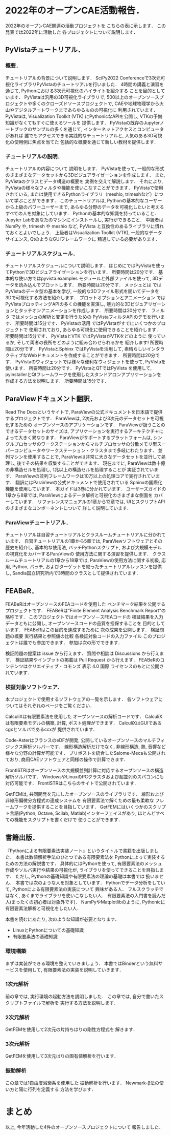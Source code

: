 # 2022年のオープンCAE活動報告．

2022年のオープンCAE関連の活動プロジェクトを
こちらの表に示します．
この発表では2022年に活動した
各プロジェクトについて説明します．

## PyVistaチュートリアル．

### 概要．
チュートリアルの背景について説明します．
SciPy2022 Conferenceで3次元可視化ライブラリPyVistaのチュートリアルを行いました．
4時間の講義と演習を通じて,
Pythonにおける3次元可視化のハイライトを紹介する
ことを目的としています．
PyVistaは汎用の3D可視化ライブラリで,
500以上のオープンソースプロジェクトや多くのクローズドソースプロジェクトで,
CAEや地球物理学から火山やデジタルアートワークまであらゆるものの可視化に
利用されています．
PyVistaは,
Visualization Toolkit (VTK) にPythonicなAPIを公開し,
VTKの予備知識がなくてもすぐに使えるツールを
提供します．
PyVistaの既存のJupyterノートブックのサンプルの多くを通じて,
インターネットアクセスとコンピュータがあれば
誰でもアクセスできる実践的なチュートリアルと,
人気のある3D可視化の使用例に焦点を当てた
包括的な概要を通じて新しい教材を提供します．

### チュートリアルの説明．
チュートリアルの内容について
説明をします．
PyVistaを使って,
一般的な形式のさまざまなデータセットから3Dビジュアライゼーションを作成します．
また,
PyVistaのクラスとデータ構造の概要を
実例を交えて解説します．
それにより,
PyVistaの様々なフィルタや機能を使いこなすことができます．
PyVistaで使用されている,
または使用できるPythonライブラリ（meshio,
trimeshなど）について学ぶことができます．
このチュートリアルは,
Pythonの基本的なユーザーから上級のパワーユーザーまで,
あらゆる分野のデータを可視化したいと考える
すべての人を対象にしています．
Pythonの基本的な知識を持っていること．
Jupyter Labをあなたのマシンにインストールし,
実行ができること．
中級者は NumPy や,
trimesh や meshio など,
PyVista と互換性のあるライブラリに慣れておくとよいでしょう．
上級者はVisualization Toolkit (VTK),
一般的なデータサイエンス,
QtのようなGUIフレームワークに
精通している必要があります．

### チュートリアルスケジュール．
チュートリアルスケジュールについて説明します．
はじめにではPyVistaを使ってPythonで3Dビジュアライゼーションを行います．
所要時間は20分です．
基本的な使い方ではpyvista.examples モジュールと外部ファイルを使って,
3Dデータを読み込んでプロットします．
所要時間は20分です．
メッシュとは ではPyVistaのデータ型の基本を学び,
一般的な3Dファイル形式を開いてデータを
3Dで可視化する方法を紹介します．
プロットオプションとアニメーション ではPyVistaプロッティングAPIの多くの機能を実演し,
魅力的な3Dビジュアリゼーションとタッチオンアニメーションを作成します．
所要時間は20分です．
フィルタ ではメッシュの解析と変更を行うための
PyVistaフィルタAPIのデモを行います．
所要時間は15分です．
PyVistaの活用 ではPyVistaがすでにいくつかのプロジェクトで
使用されており,
あらゆる可視化に使用できることを紹介します．
所要時間は15分です．
PyVistaとVTK ではPyVistaがVTKをどのように
使っているか,
そして両者の長所をどのように組み合わせられるかを
紹介します!
所要時間は20分です．
PyVistaとSphinx ではPyVistaを活用して,
素晴らしいインタラクティブなWebドキュメントを作成することができます．
所要時間は20分です．
PyVistaのウィジェットでは様々な便利なウィジェットを使って,
PyVistaを使います．
所要時間は20分です．
PyVistaとQTではPyVista を使用して,
pyinstallerとQtフレームワークを使用したスタンドアロンアプリケーションを
作成する方法を説明します．
所要時間は15分です．

## ParaViewドキュメント翻訳．

Read The Docsというサイトで,
ParaViewの公式ドキュメントを日本語で提供するプロジェクトです．
ParaViewは,
2次元および3次元のデータセットを可視化するための
オープンソースのアプリケーションです．
ParaViewが扱うことのできるデータセットのサイズは,
アプリケーションを実行するアーキテクチャによって大きく異なります．
ParaViewがサポートするプラットフォームは,
シングルプロセッサのワークステーションからマルチプロセッサの分散メモリ型スーパーコンピュータやワークステーション・クラスタまで多岐にわたります．
並列マシンを使用することで,
ParaViewは非常に大きなデータセットを並行して処理し,
後でその結果を収集することができます．
現在までに,
ParaViewは数十億の非構造セルを処理し,
1兆以上の構造セルを処理することが
実証されています．
ParaViewの並列フレームワークは10万以上の処理コアで実行されています．
翻訳にはParaViewの公式ドキュメントで使用されている
Sphinxの国際化機能を使用しています．
本ガイドは3巻に分かれています．
ユーザーズガイドの1章から8章では,
ParaViewによるデータ解析と可視化のさまざまな側面を
カバーしています．
リファレンスマニュアルの1章から12章では,
UIとスクリプトAPIのさまざまなコンポーネントについて
詳しく説明しています．

### ParaViewチュートリアル．

チュートリアルは自習チュートリアルとクラスルームチュートリアルに分かれています．
自習チュートリアルの1章から5章では,
ParaViewソフトウェアとその歴史を紹介し,
基本的な使用法,
バッチPythonスクリプト,
および大規模モデルの視覚化をカバーするParaViewの
使用方法に関する演習を提供します．
クラスルームチュートリアルの1章から18章では,
ParaViewの使用方法に関する初級,
応用,
Python,
バッチ,
およびターゲットを絞ったチュートリアルレッスンを提供し,
Sandia国立研究所内で3時間のクラスとして提供されています．

## FEABeR．

FEABeRはオープンソースのFEAコードを使用した
ベンチマーク結果を公開するプロジェクトです．
FEABeRは"Finite Element Analysis Benchmark Report"の略称です．
このプロジェクトではオープンソ－スFEAコードの
検証結果を入力データともに公開し,
オープンソースコードの品質を担保することを
目的としています．
FEABeRはこの目的を達成するために
次の成果を公開します．
検証問題の概要
実行結果と参照値の比較
各検証対象コードの入力ファイル
このプロジェクトは誰でも参加できます．
参加は次の形でできます．

検証問題の提案は issue から行えます．
質問や相談は Discussions から行えます．
検証結果やインプットの掲載は Pull Request から行えます．
FEABeRのコンテンツはクリエイティブ・コモンズ 表示 4.0 国際 ライセンスのもとに公開されています．

### 検証対象ソフトウェア．

本プロジェクトで使用するソフトウェアの一覧を示します．
各ソフトウェアについてはそれぞれのページをご覧ください．

CalculiXは有限要素法を使用した
オープンソースの解析コードです．
CalculiXは有限要素モデルの構築,
計算,
ポスト処理ができます．
CalculiXはGUIであるcgxとソルバであるccxが
提供されています．

Code-AsterはフランスのeDFが開発,
公開しているオープンソースのマルチフィジックス解析ソルバ―です．
線形構造解析だけでなく,
非線形構造,
熱,
音響など様々な分野の計算が可能です．
プリポストを統合したSalome-Mecaも公開されており,
商用CAEソフトウェアと同様の操作で計算できます．

FrontISTRはオープンソースの大規模並列計算に対応するオープンソースの構造解析ソルバです．
WindowsやLinuxのPCクラスタおよび超並列のスパコンにも
対応可能です．
FrontISTRはこちらのサイトで公開されています．

GetFEMは,
共同開発を元にしたオープンソースのライブラリです．
線形および非線形偏微分方程式の連成システムを
有限要素法で解くための最も柔軟な
フレームワークを提供することを目指しています．
GetFEMにはいくつかのスクリプト言語(Python,
Octave,
Scilab,
Matlab)インターフェイスがあり,
ほとんどすべての機能をスクリプトを書くだけで
使うことができます．

## 書籍出版．

『Pythonによる有限要素法実装ノート』というタイトルで書籍を出版しました．
本書は数値解析手法のひとつである有限要素法を
Pythonによって実装するための方法の解説書です．
具体的にはPythonを使って,
有限要素法のメッシュ作成やソルバ実行や結果の可視化が,
ライブラリを使ってできることを目指します．
ただし,
Pythonの基礎知識や有限要素法の理論の基礎は本書では
扱いません．
本書では次のような人を対象としています．
Pythonでデータ分析をしていて,
Pythonによる有限要素法の実装について
興味がある人．
フルスクラッチではなく,
あくまでライブラリを使いこなしたい人．
有限要素法の入門書を読んだ人(まったくの初心者は対象外です)．
NumPyやMatplotlibのように,
Pythonicに有限要素法解析と可視化をしたい人．

本書を読むにあたり,
次のような知識が必要となります．

- LinuxとPythonについての基礎知識
- 有限要素法の基礎知識

### 環境構築

まずは実装ができる環境を整えていきましょう．
本書ではBinderという無料サービスを使用して,
有限要素法の実装を説明していきます．

### 1次元解析

前の章では,
実行環境の起動方法を説明しました．
この章では,
自分で書いたスクリプトファイルで解析を
実行する方法を説明します．

### 2次元解析

GetFEMを使用して2次元の片持ちはりの剛性方程式を
解きます．

### 3次元解析

GetFEMを使用して3次元はりの固有値解析を行います．

### 振動解析

この章では1自由度減衰系を使用した
振動解析を行います．
Newmark-β法の使い方と陽に行列を定義する
方法を学びます．

# まとめ

以上,
今年活動した4件のオープンソースプロジェクトについて
報告しました．
